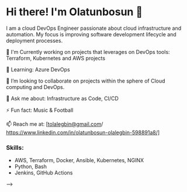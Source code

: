 # Hi there! I'm Olatunbosun 👋

I am a cloud DevOps Engineer passionate about cloud infrastructure and automation. My focus is improving 
software development lifecycle and deployment processes.

🔭 I'm Currently working on projects that leverages on DevOps tools: Terraform, Kubernetes and AWS projects

🌱 Learning: Azure DevOps

👯 I’m looking to collaborate on projects within the sphere of Cloud computing and DevOps.

💬 Ask me about: Infrastructure as Code, CI/CD

⚡ Fun fact: Music & Football


📫 Reach me at:
[tolalegbin@gmail.com/ https://www.linkedin.com/in/olatunbosun-olalegbin-598891a8/]


### Skills:
- AWS, Terraform, Docker, Ansible, Kubernetes, NGINX
- Python, Bash
- Jenkins, GitHub Actions



-->
